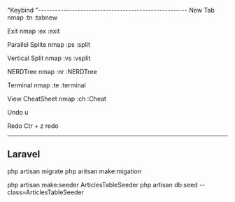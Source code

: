 "Keybind
"-----------------------------------------------------
New Tab
nmap :tn :tabnew<CR>

Exit
nmap :ex :exit<CR>

Parallel Splite
nmap :ps :split<CR>

Vertical Split
nmap :vs :vsplit<CR>

NERDTree
nmap :nr :NERDTree<CR>

Terminal
nmap :te :terminal<CR>

View CheatSheet
nmap :ch :Cheat<CR>

Undo
u

Redo
Ctr + z	redo

-----------------------------------------------------
Laravel
-----------------------------------------------------
php artisan migrate
php aritsan make:migation

php artisan make:seeder ArticlesTableSeeder
php artisan db:seed --class=ArticlesTableSeeder
